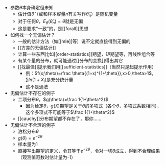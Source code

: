 - 参数$\theta$本身确定但未知
  - 估计值$\hat \theta$（或和样本容量$n$有关写作$\hat \theta_n$）是随机变量
  - 对于任何$\theta$，$E_\theta(\hat \theta_n)=\theta$就是无偏
  - 这是要求“一致”的，是[[forall]]思想
- 如何找一个无偏估计？
  - 一般的估计方法（如[[mle]]等）说不定就直接得到无偏的
  - [[方差的无偏估计]]
  - 计算一些东西比如[[order-statistics]]期望，矩期望等，再线性组合等
  - 有某个量的分布，就可能通过[[分布的变换]]得出其它
  - [[找最佳]]提示我们用[[sufficient-statistics]]（当然只是起提示作用）
    - 例：$f(x;\theta)=\frac \theta{(1+x)^{1+\theta}},x>0,\theta>1$，$\sum ln(1+X_i)$是充分统计量
    - 这不是通法
- 无偏估计不存在的例子
  - 二项分布$\theta$，$g(\theta)=\frac 1{1+\theta^2}$
    - 因为给定$\theta$，$g(X)$期望是关于$\theta$的多项式（各个$\theta$，多项式系数相同），这个多项式不可能等于$\frac 1{1+\theta^2}$
  - [[cauchy]]分布期望都不存在了，那你……
- 无偏估计不合理的例子
  - 泊松分布$\theta$
  - $g(\theta)=e^{-2\theta}$
  - 样本量为1
  - 直接写出期望的定义，令其等于$e^{-2\theta}$，令对一切$\theta$成立，得到不合理结果（观测值奇数时估计量为-1）